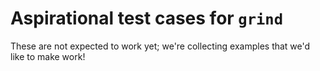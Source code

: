 # Aspirational test cases for `grind`

These are not expected to work yet; we're collecting examples that we'd like to make work!